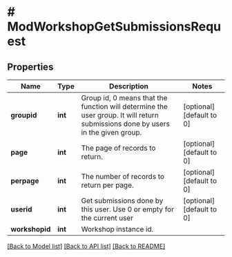 # # ModWorkshopGetSubmissionsRequest

## Properties

Name | Type | Description | Notes
------------ | ------------- | ------------- | -------------
**groupid** | **int** | Group id, 0 means that the function will determine the user group.                                                    It will return submissions done by users in the given group. | [optional] [default to 0]
**page** | **int** | The page of records to return. | [optional] [default to 0]
**perpage** | **int** | The number of records to return per page. | [optional] [default to 0]
**userid** | **int** | Get submissions done by this user. Use 0 or empty for the current user | [optional] [default to 0]
**workshopid** | **int** | Workshop instance id. |

[[Back to Model list]](../../README.md#models) [[Back to API list]](../../README.md#endpoints) [[Back to README]](../../README.md)
